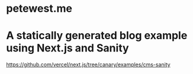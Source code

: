 # petewest.me

# A statically generated blog example using Next.js and Sanity

https://github.com/vercel/next.js/tree/canary/examples/cms-sanity
